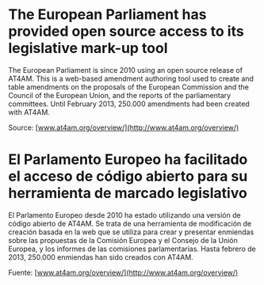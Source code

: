 # The European Parliament has provided open source access to its legislative mark-up tool

The European Parliament is since 2010 using an open source release of AT4AM. This is a web-based amendment authoring tool used to create and table amendments on the proposals of the European Commission and the Council of the European Union, and the reports of the parliamentary committees. Until February 2013, 250.000 amendments had been created with AT4AM.

Source: [www.at4am.org/overview/](http://www.at4am.org/overview/)

# El Parlamento Europeo ha facilitado el acceso de código abierto para su herramienta de marcado legislativo

El Parlamento Europeo desde 2010 ha estado utilizando una versión de código abierto de AT4AM. Se trata de una herramienta de modificación de creación basada en la web que se utiliza para crear y presentar enmiendas sobre las propuestas de la Comisión Europea y el Consejo de la Unión Europea, y los informes de las comisiones parlamentarias. Hasta febrero de 2013, 250.000 enmiendas han sido creados con AT4AM.

Fuente:  [www.at4am.org/overview/](http://www.at4am.org/overview/)
